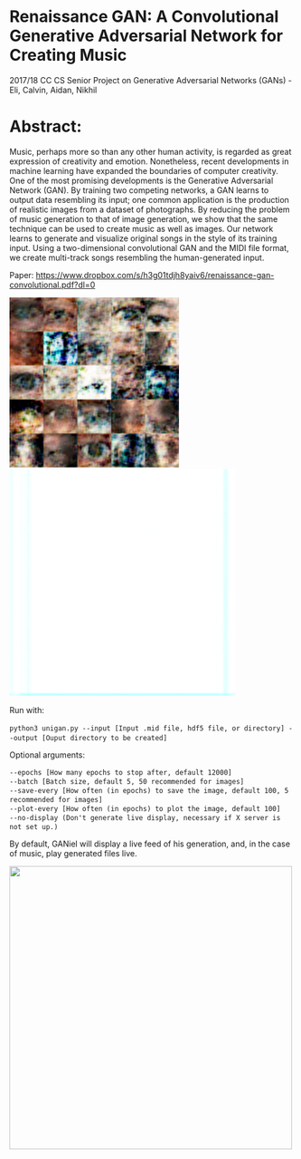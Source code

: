 # Renaissance GAN: A Convolutional Generative Adversarial Network for Creating Music
2017/18 CC CS Senior Project on Generative Adversarial Networks (GANs) - Eli, Calvin, Aidan, Nikhil

# Abstract:
Music, perhaps more so than any other human activity,
is regarded as great expression of creativity and emotion.
Nonetheless, recent developments in machine learning have
expanded the boundaries of computer creativity. One of the
most promising developments is the Generative Adversarial
Network (GAN). By training two competing networks, a
GAN learns to output data resembling its input; one common
application is the production of realistic images from a dataset
of photographs. By reducing the problem of music generation
to that of image generation, we show that the same technique
can be used to create music as well as images. Our network
learns to generate and visualize original songs in the style
of its training input. Using a two-dimensional convolutional
GAN and the MIDI file format, we create multi-track songs
resembling the human-generated input.

Paper:
https://www.dropbox.com/s/h3g01tdjh8yaiv6/renaissance-gan-convolutional.pdf?dl=0

<img src="examples/eyes.png" width="300" height = "300">
<img src="examples/song.gif" width="400" height = "400">

Run with:

```python3 unigan.py --input [Input .mid file, hdf5 file, or directory] --output [Ouput directory to be created]```

Optional arguments:

```
--epochs [How many epochs to stop after, default 12000] 
--batch [Batch size, default 5, 50 recommended for images]
--save-every [How often (in epochs) to save the image, default 100, 5 recommended for images]
--plot-every [How often (in epochs) to plot the image, default 100]
--no-display (Don't generate live display, necessary if X server is not set up.)

```

By default, GANiel will display a live feed of his generation, and, in the case of music, play generated files live.

<img src="examples/gwbush.gif" width="500" height = "500">
